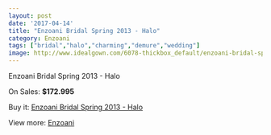 ```yaml
---
layout: post
date: '2017-04-14'
title: "Enzoani Bridal Spring 2013 - Halo"
category: Enzoani
tags: ["bridal","halo","charming","demure","wedding"]
image: http://www.idealgown.com/6078-thickbox_default/enzoani-bridal-spring-2013-halo.jpg
---
```

Enzoani Bridal Spring 2013 - Halo

On Sales: **$172.995**
<a href="https://www.idealgown.com/en/enzoani/2630-enzoani-bridal-spring-2013-halo.html"><amp-img layout="responsive" width="600" height="600" src="//www.idealgown.com/6078-thickbox_default/enzoani-bridal-spring-2013-halo.jpg" alt="Enzoani Bridal Spring 2013 - Halo 0" /></a>
<a href="https://www.idealgown.com/en/enzoani/2630-enzoani-bridal-spring-2013-halo.html"><amp-img layout="responsive" width="600" height="600" src="//www.idealgown.com/6079-thickbox_default/enzoani-bridal-spring-2013-halo.jpg" alt="Enzoani Bridal Spring 2013 - Halo 1" /></a>

Buy it: [Enzoani Bridal Spring 2013 - Halo](https://www.idealgown.com/en/enzoani/2630-enzoani-bridal-spring-2013-halo.html "Enzoani Bridal Spring 2013 - Halo")

View more: [Enzoani](https://www.idealgown.com/en/32-enzoani "Enzoani")